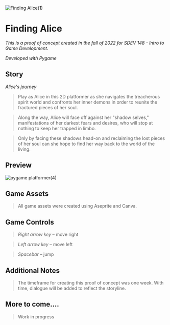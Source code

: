 ![Finding Alice(1)](https://user-images.githubusercontent.com/126116482/223552972-0eba0631-46f0-426a-b003-d3e4ba6fe880.png)

# Finding Alice

 *This is a proof of concept created in the fall of 2022 for SDEV 148 - Intro to Game Development.*
 

 *Developed with Pygame*
 
## Story
 
 *Alice's journey*
 
> Play as Alice in this 2D platformer as she navigates the treacherous spirit world and confronts her inner demons in order to reunite the fractured pieces of her soul. 

> Along the way, Alice will face off against her "shadow selves," manifestations of her darkest fears and desires, who will stop at nothing to keep her trapped in limbo.

> Only by facing these shadows head-on and reclaiming the lost pieces of her soul can she hope to find her way back to the world of the living.


## Preview

![pygame platformer(4)](https://user-images.githubusercontent.com/126116482/223558288-e17a3cbd-afd7-427b-8fcc-e5977ceac814.png)




## Game Assets 
> All game assets were created using Aseprite and Canva.


## Game Controls
> *Right arrow key* – move right

> *Left arrow key* – move left

> *Spacebar* – jump

## Additional Notes
> The timeframe for creating this proof of concept was one week. With time, dialogue will be added to reflect the storyline.

## More to come....
> Work in progress


